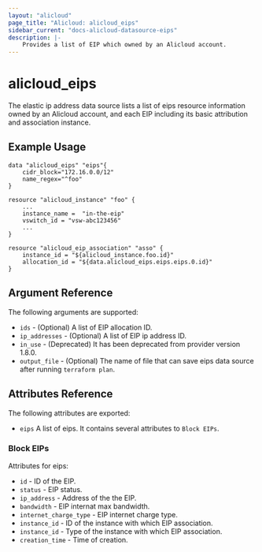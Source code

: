 ```yaml
---
layout: "alicloud"
page_title: "Alicloud: alicloud_eips"
sidebar_current: "docs-alicloud-datasource-eips"
description: |-
    Provides a list of EIP which owned by an Alicloud account.
---
```


# alicloud\_eips

The elastic ip address data source lists a list of eips resource information owned by an Alicloud account,
and each EIP including its basic attribution and association instance.

## Example Usage

```
data "alicloud_eips" "eips"{
    cidr_block="172.16.0.0/12"
    name_regex="^foo"
}

resource "alicloud_instance" "foo" {
    ...
    instance_name =  "in-the-eip"
    vswitch_id = "vsw-abc123456"
    ...
}

resource "alicloud_eip_association" "asso" {
    instance_id = "${alicloud_instance.foo.id}"
    allocation_id = "${data.alicloud_eips.eips.eips.0.id}"
}

```

## Argument Reference

The following arguments are supported:

* `ids` - (Optional) A list of EIP allocation ID.
* `ip_addresses` - (Optional) A list of EIP ip address ID.
* `in_use` - (Deprecated) It has been deprecated from provider version 1.8.0.
* `output_file` - (Optional) The name of file that can save eips data source after running `terraform plan`.

## Attributes Reference

The following attributes are exported:

* `eips` A list of eips. It contains several attributes to `Block EIPs`.

### Block EIPs

Attributes for eips:

* `id` - ID of the EIP.
* `status` - EIP status.
* `ip_address` - Address of the the EIP.
* `bandwidth` - EIP internat max bandwidth.
* `internet_charge_type` - EIP internet charge type.
* `instance_id` - ID of the instance with which EIP association.
* `instance_id` - Type of the instance with which EIP association.
* `creation_time` - Time of creation.
